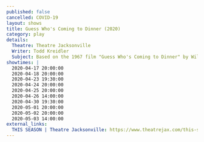 ```yaml
---
published: false
cancelled: COVID-19
layout: shows
title: Guess Who's Coming to Dinner (2020)
category: play
details:
  Theatre: Theatre Jacksonville
  Writer: Todd Kreidler
  Subject: Based on the 1967 film "Guess Who's Coming to Dinner" by William Rose
showtimes: |
  2020-04-17 20:00:00
  2020-04-18 20:00:00
  2020-04-23 19:30:00
  2020-04-24 20:00:00
  2020-04-25 20:00:00
  2020-04-26 14:00:00
  2020-04-30 19:30:00
  2020-05-01 20:00:00
  2020-05-02 20:00:00
  2020-05-03 14:00:00
external_links:
  THIS SEASON | Theatre Jacksonville: https://www.theatrejax.com/this-season
---
```

